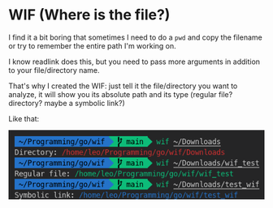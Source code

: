 # WIF (Where is the file?)

I find it a bit boring that sometimes I need to do a ```pwd``` and copy the filename or try to remember the entire path I'm working on. 

I know readlink does this, but you need to pass more arguments in addition to your file/directory name.  

That's why I created the WIF: just tell it the file/directory you want to analyze, it will show you its absolute path and its type (regular file? directory? maybe a symbolic link?)

Like that:

![wif](./screenshot/wif.png)